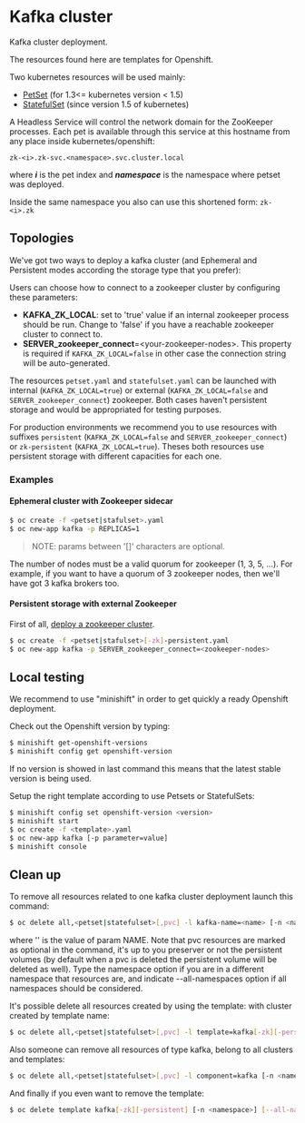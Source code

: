 # Kafka cluster

Kafka cluster deployment.

The resources found here are templates for Openshift.

Two kubernetes resources will be used mainly:

* [PetSet](https://kubernetes.io/docs/user-guide/petset/) (for 1.3<= kubernetes version < 1.5)
* [StatefulSet](https://kubernetes.io/docs/concepts/abstractions/controllers/statefulsets/) (since version 1.5 of kubernetes)

A Headless Service will control the network domain for the ZooKeeper processes.
Each pet is available through this service at this hostname from any place inside kubernetes/openshift:

`zk-<i>.zk-svc.<namespace>.svc.cluster.local`

where ***i*** is the pet index and ***namespace*** is the namespace where petset was deployed.

Inside the same namespace you also can use this shortened form: `zk-<i>.zk`

## Topologies

We've got two ways to deploy a kafka cluster (and Ephemeral and Persistent modes according the storage type that you prefer):

Users can choose how to connect to a zookeeper cluster by configuring these parameters:

* **KAFKA_ZK_LOCAL**: set to 'true' value if an internal zookeeper process should be run. Change to 'false' if you have a reachable zookeeper cluster to connect to.
* **SERVER_zookeeper_connect**=\<your-zookeeper-nodes\>. This property is required if `KAFKA_ZK_LOCAL=false` in other case the connection string will be auto-generated.

The resources `petset.yaml` and `statefulset.yaml` can be launched with internal (`KAFKA_ZK_LOCAL=true`) or external (`KAFKA_ZK_LOCAL=false` and `SERVER_zookeeper_connect`) zookeeper.
Both cases haven't persistent storage and would be appropriated for testing purposes.

For production environments we recommend you to use resources with suffixes `persistent` (`KAFKA_ZK_LOCAL=false` and `SERVER_zookeeper_connect`) or `zk-persistent` (`KAFKA_ZK_LOCAL=true`).
Theses both resources use persistent storage with different capacities for each one.

### Examples
#### Ephemeral cluster with Zookeeper sidecar

```bash
$ oc create -f <petset|stafulset>.yaml
$ oc new-app kafka -p REPLICAS=1
```

> NOTE: params between '[]' characters are optional.

The number of nodes must be a valid quorum for zookeeper (1, 3, 5, ...).
For example, if you want to have a quorum of 3 zookeeper nodes, then we'll have got 3 kafka brokers too.

#### Persistent storage with external Zookeeper

First of all, [deploy a zookeeper cluster](https://github.com/engapa/zookeeper-k8s-openshift).

```bash
$ oc create -f <petset|stafulset>[-zk]-persistent.yaml
$ oc new-app kafka -p SERVER_zookeeper_connect=<zookeeper-nodes>
```

## Local testing

We recommend to use "minishift" in order to get quickly a ready Openshift deployment.

Check out the Openshift version by typing:

```bash
$ minishift get-openshift-versions
$ minishift config get openshift-version
```

If no version is showed in last command this means that the latest stable version is being used.

Setup the right template according to use Petsets or StatefulSets:

```bash
$ minishift config set openshift-version <version>
$ minishift start
$ oc create -f <template>.yaml
$ oc new-app kafka [-p parameter=value]
$ minishift console
```

## Clean up

To remove all resources related to one kafka cluster deployment launch this command:

```sh
$ oc delete all,<petset|statefulset>[,pvc] -l kafka-name=<name> [-n <namespace>|--all-namespaces]
```
where '<name>' is the value of param NAME. Note that pvc resources are marked as optional in the command,
it's up to you preserver or not the persistent volumes (by default when a pvc is deleted the persistent volume will be deleted as well).
Type the namespace option if you are in a different namespace that resources are, and indicate --all-namespaces option if all namespaces should be considered.

It's possible delete all resources created by using the template:
with cluster created by template name:

```sh
$ oc delete all,<petset|statefulset>[,pvc] -l template=kafka[-zk][-persistent] [-n <namespace>] [--all-namespaces]
```

Also someone can remove all resources of type kafka, belong to all clusters and templates:

```sh
$ oc delete all,<petset|statefulset>[,pvc] -l component=kafka [-n <namespace>] [--all-namespaces]
```

And finally if you even want to remove the template:

```sh
$ oc delete template kafka[-zk][-persistent] [-n <namespace>] [--all-namespaces]
```






